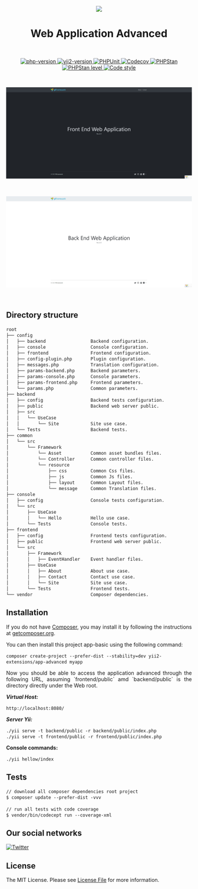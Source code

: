 <p align="center">
    <a href="https://github.com/yii2-extensions/app-advanced" target="_blank">
        <img src="https://www.yiiframework.com/image/yii_logo_light.svg" height="100px;">
    </a>
    <h1 align="center">Web Application Advanced</h1>
    <br>
</p>

<p align="center">
    <a href="https://www.php.net/releases/8.1/en.php" target="_blank">
        <img src="https://img.shields.io/badge/PHP-%3E%3D8.1-787CB5" alt="php-version">
    </a>
    <a href="https://github.com/yiisoft/yii2/tree/2.2" target="_blank">
        <img src="https://img.shields.io/badge/Yii2%20version-2.2-blue" alt="yii2-version">
    </a>
    <a href="https://github.com/yii2-extensions/app-advanced/actions/workflows/build.yml" target="_blank">
        <img src="https://github.com/yii2-extensions/app-advanced/actions/workflows/build.yml/badge.svg" alt="PHPUnit">
    </a>
    <a href="https://codecov.io/gh/yii2-extensions/app-advanced" target="_blank">
        <img src="https://codecov.io/gh/yii2-extensions/app-advanced/graph/badge.svg?token=jVIfpiw9Vt" alt="Codecov">
    </a>    
    <a href="https://github.com/yii2-extensions/app-advanced/actions/workflows/static.yml" target="_blank">
        <img src="https://github.com/yii2-extensions/gii/actions/workflows/static.yml/badge.svg" alt="PHPStan">
    </a>
    <a href="https://github.com/yii2-extensions/app-advanced/actions/workflows/static.yml" target="_blank">
        <img src="https://img.shields.io/badge/PHPStan%20level-5-blue" alt="PHPStan level">
    </a>
    <a href="https://github.styleci.io/repos/706767349?branch=main" target="_blank">
        <img src="https://github.styleci.io/repos/706767349/shield?branch=main" alt="Code style">
    </a>    
</p>

</br>

![app-avanced-frontend](docs/home-frontend.png)

</br>

![app-avanced-backend](docs/home-backend.png)

</br>

## Directory structure

```text
root
├── config  
│   ├── backend                 Backend configuration.            
│   ├── console                 Console configuration.
│   ├── frontend                Frontend configuration.
│   ├── config-plugin.php       Plugin configuration.
│   ├── messages.php            Translation configuration.
│   ├── params-backend.php      Backend parameters.
│   ├── params-console.php      Console parameters.
│   ├── params-frontend.php     Frontend parameters.
│   └── params.php              Common parameters.
├── backend             
│   ├── config                  Backend tests configuration.
│   ├── public                  Backend web server public.
│   ├── src                     
│   │   └── UseCase
│   │       └── Site            Site use case.
│   └── Tests                   Backend tests.
├── common             
│   └── src                     
│       └── Framework           
│           └── Asset           Common asset bundles files.    
│           └── Controller      Common controller files.
│           └── resource         
│               ├── css         Common Css files.
│               ├── js          Common Js files.
│               ├── layout      Common Layout files.
│               └── message     Common Translation files.
├── console             
│   ├── config                  Console tests configuration.
│   └── src                     
│       ├── UseCase
│       │   └── Hello           Hello use case.
│       └── Tests               Console tests.
├── frontend             
│   ├── config                  Frontend tests configuration.
│   ├── public                  Frontend web server public.
│   └── src                     
│       ├── Framework           
│       │   ├── EventHandler    Event handler files.
│       ├── UseCase
│       │   ├── About           About use case.
│       │   ├── Contact         Contact use case.
│       │   └── Site            Site use case.
│       └── Tests               Frontend tests.
└── vendor                      Composer dependencies.

```

## Installation

<p align="justify">
If you do not have <a href="http://getcomposer.org/" title="Composer" target="_blank">Composer</a>, you may install it by following the instructions at <a href="http://getcomposer.org/doc/00-intro.md#installation-nix" title="getcomposer.org" target="_blank">getcomposer.org</a>.
</p>

You can then install this project app-basic using the following command:

```shell
composer create-project --prefer-dist --stability=dev yii2-extensions/app-advanced myapp
```

<p align="justify">
Now you should be able to access the application advanced through the following URL, assuming `frontend/public` amd `backend/public` is the directory
directly under the Web root.
</p>

__*Virtual Host:*__

```
http://localhost:8080/
```

__*Server Yii:*__

```shell
./yii serve -t backend/public -r backend/public/index.php
./yii serve -t frontend/public -r frontend/public/index.php
```

__Console commands:__

```shell
./yii hellow/index
```

## Tests

~~~
// download all composer dependencies root project
$ composer update --prefer-dist -vvv

// run all tests with code coverage
$ vendor/bin/codecept run --coverage-xml
~~~


## Our social networks

[![Twitter](https://img.shields.io/badge/twitter-follow-1DA1F2?logo=twitter&logoColor=1DA1F2&labelColor=555555?style=flat)](https://twitter.com/Terabytesoftw)

## License

The MIT License. Please see [License File](LICENSE.md) for more information.
